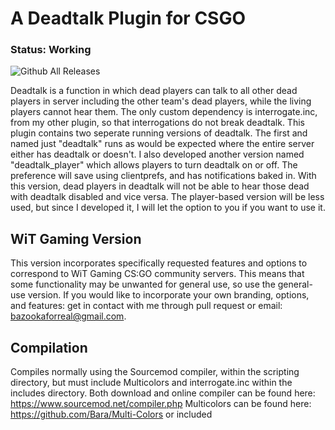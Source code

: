 # A Deadtalk Plugin for CSGO
### Status: Working
![Github All Releases](https://img.shields.io/github/downloads/bazooka-codes/csgo-deadtalk-plugin/total)

Deadtalk is a function in which dead players can talk to all other dead players in server including the other team's dead players, while the living players cannot hear them. The only custom dependency is interrogate.inc, from my other plugin, so that interrogations do not break deadtalk. This plugin contains two seperate running versions of deadtalk. The first and named just "deadtalk" runs as would be expected where the entire server either has deadtalk or doesn't. I also developed another version named "deadtalk_player" which allows players to turn deadtalk on or off. The preference will save using clientprefs, and has notifications baked in. With this version, dead players in deadtalk will not be able to hear those dead with deadtalk disabled and vice versa. The player-based version will be less used, but since I developed it, I will let the option to you if you want to use it.

## WiT Gaming Version
This version incorporates specifically requested features and options to correspond to WiT Gaming CS:GO community servers.
This means that some functionality may be unwanted for general use, so use the general-use version.
If you would like to incorporate your own branding, options, and features: get in contact with me through pull request or
email: bazookaforreal@gmail.com.

## Compilation
Compiles normally using the Sourcemod compiler, within the scripting directory, but must include Multicolors and interrogate.inc
within the includes directory.
  Both download and online compiler can be found here: https://www.sourcemod.net/compiler.php
  Multicolors can be found here: https://github.com/Bara/Multi-Colors or included
